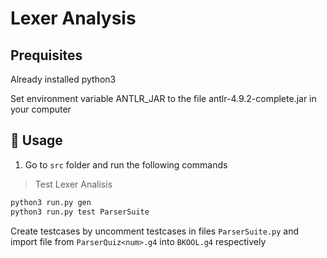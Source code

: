 # Lexer Analysis

## Prequisites

Already installed python3

Set environment variable ANTLR_JAR to the file antlr-4.9.2-complete.jar in your computer

## 🚀 Usage

1. Go to `src` folder and run the following commands

> Test Lexer Analisis

```sh
python3 run.py gen
python3 run.py test ParserSuite
```

Create testcases by uncomment testcases in files `ParserSuite.py` and import file from `ParserQuiz<num>.g4` into `BKOOL.g4` respectively
